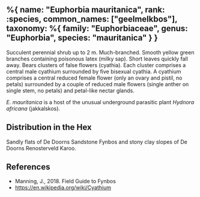 %{
    name: "Euphorbia mauritanica",
    rank: :species,
    common_names: ["geelmelkbos"],
    taxonomy: %{
        family: "Euphorbiaceae",
        genus: "Euphorbia",
        species: "mauritanica"
    }
}
---

Succulent perennial shrub up to 2 m. Much-branched. Smooth yellow green branches containing poisonous latex (milky sap). Short leaves quickly fall away. Bears clusters of false
flowers (cyathia). Each cluster comprises a central male cyathium surrounded by five bisexual cyathia. A cyathium comprises a central reduced female flower (only an ovary and pistil, no petals) surrounded by a couple of reduced male flowers (single anther on single stem, no petals) and petal-like nectar glands.

<!-- read more -->

*E. mauritanica* is a host of the unusual underground parasitic plant *Hydnora africana* (jakkalskos).

## Distribution in the Hex

Sandly flats of De Doorns Sandstone Fynbos and stony clay slopes of De Doorns Renosterveld Karoo.

## References

* Manning, J., 2018. Field Guide to Fynbos
* https://en.wikipedia.org/wiki/Cyathium
